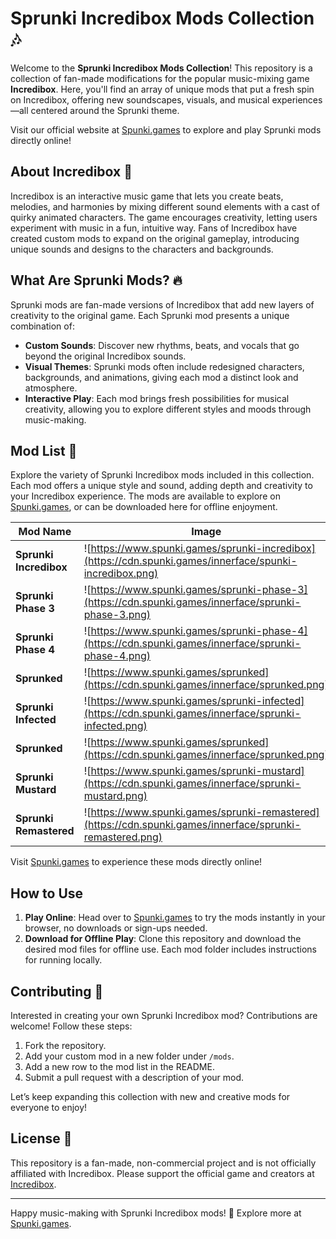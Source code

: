 # Sprunki Incredibox Mods Collection 🎶

Welcome to the **Sprunki Incredibox Mods Collection**! This repository is a collection of fan-made modifications for the popular music-mixing game **Incredibox**. Here, you'll find an array of unique mods that put a fresh spin on Incredibox, offering new soundscapes, visuals, and musical experiences—all centered around the Sprunki theme.

Visit our official website at [Spunki.games](https://www.spunki.games) to explore and play Sprunki mods directly online!

## About Incredibox 🥁
Incredibox is an interactive music game that lets you create beats, melodies, and harmonies by mixing different sound elements with a cast of quirky animated characters. The game encourages creativity, letting users experiment with music in a fun, intuitive way. Fans of Incredibox have created custom mods to expand on the original gameplay, introducing unique sounds and designs to the characters and backgrounds.

## What Are Sprunki Mods? 🔥
Sprunki mods are fan-made versions of Incredibox that add new layers of creativity to the original game. Each Sprunki mod presents a unique combination of:
- **Custom Sounds**: Discover new rhythms, beats, and vocals that go beyond the original Incredibox sounds.
- **Visual Themes**: Sprunki mods often include redesigned characters, backgrounds, and animations, giving each mod a distinct look and atmosphere.
- **Interactive Play**: Each mod brings fresh possibilities for musical creativity, allowing you to explore different styles and moods through music-making.

## Mod List 📜
Explore the variety of Sprunki Incredibox mods included in this collection. Each mod offers a unique style and sound, adding depth and creativity to your Incredibox experience. The mods are available to explore on [Spunki.games](https://www.spunki.games), or can be downloaded here for offline enjoyment.

| Mod Name               | Image    | Play Online                                                         | Offline Mod                                                  |
| ---------------------- | --- | ------------------------------------------------------------------- | ------------------------------------------------------------ |
| **Sprunki Incredibox** | ![https://www.spunki.games/sprunki-incredibox](https://cdn.spunki.games/innerface/spunki-incredibox.png)    | [Play on Spunki.games](https://www.spunki.games/sprunki-incredibox) | [mods/sprunki-incredibox.html](mods/sprunki-incredibox.html) |
| **Sprunki Phase 3**    |   ![https://www.spunki.games/sprunki-phase-3](https://cdn.spunki.games/innerface/sprunki-phase-3.png)  | [Play on Spunki.games](https://www.spunki.games/sprunki-phase-3)    | [mods/sprunki-phase-3.html](mods/sprunki-phase-3.html)       |
| **Sprunki Phase 4**    |   ![https://www.spunki.games/sprunki-phase-4](https://cdn.spunki.games/innerface/sprunki-phase-4.png)  | [Play on Spunki.games](https://www.spunki.games/sprunki-phase-4)    | [mods/sprunki-phase-4.html](mods/sprunki-phase-4.html)       |
| **Sprunked**    |   ![https://www.spunki.games/sprunked](https://cdn.spunki.games/innerface/sprunked.png)  | [Play on Spunki.games](http://www.spunki.games/sprunked)    | |
| **Sprunki Infected**    |   ![https://www.spunki.games/sprunki-infected](https://cdn.spunki.games/innerface/sprunki-infected.png)  | [Play on Spunki.games](http://www.spunki.games/sprunki-infected)    | |
| **Sprunked**    |   ![https://www.spunki.games/sprunked](https://cdn.spunki.games/innerface/sprunked.png)  | [Play on Spunki.games](http://www.spunki.games/sprunked)    | |
| **Sprunki Mustard**    |   ![https://www.spunki.games/sprunki-mustard](https://cdn.spunki.games/innerface/sprunki-mustard.png)  | [Play on Spunki.games](http://www.spunki.games/sprunki-mustard)    | |
| **Sprunki Remastered**    |   ![https://www.spunki.games/sprunki-remastered](https://cdn.spunki.games/innerface/sprunki-remastered.png)  | [Play on Spunki.games](http://www.spunki.games/sprunki-remastered)    | |


Visit [Spunki.games](https://www.spunki.games) to experience these mods directly online!

## How to Use
1. **Play Online**: Head over to [Spunki.games](https://www.spunki.games) to try the mods instantly in your browser, no downloads or sign-ups needed.
2. **Download for Offline Play**: Clone this repository and download the desired mod files for offline use. Each mod folder includes instructions for running locally.

## Contributing 🚀
Interested in creating your own Sprunki Incredibox mod? Contributions are welcome! Follow these steps:
1. Fork the repository.
2. Add your custom mod in a new folder under `/mods`.
3. Add a new row to the mod list in the README.
4. Submit a pull request with a description of your mod.

Let’s keep expanding this collection with new and creative mods for everyone to enjoy!

## License 📄
This repository is a fan-made, non-commercial project and is not officially affiliated with Incredibox. Please support the official game and creators at [Incredibox](https://www.incredibox.com).

---

Happy music-making with Sprunki Incredibox mods! 🎼 Explore more at [Spunki.games](https://www.spunki.games).